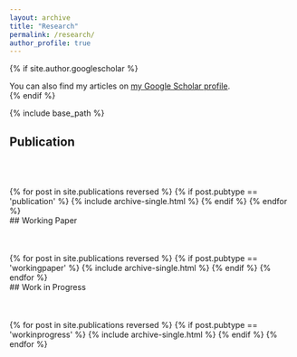 ```yaml
---
layout: archive
title: "Research"
permalink: /research/
author_profile: true
---
```


{% if site.author.googlescholar %}
  <div class="wordwrap">You can also find my articles on <a href="{{site.author.googlescholar}}">my Google Scholar profile</a>.</div>
{% endif %}

{% include base_path %}

## Publication
<div style="padding-top: 50px;">
{% for post in site.publications reversed %}
  {% if post.pubtype == 'publication' %}
      {% include archive-single.html %}
  {% endif %}
{% endfor %}
</div>
## Working Paper
<div style="padding-top: 50px;">
{% for post in site.publications reversed %}
  {% if post.pubtype == 'workingpaper' %}
      {% include archive-single.html %}
  {% endif %}
{% endfor %}
</div>
## Work in Progress
<div style="padding-top: 50px;">
{% for post in site.publications reversed %}
  {% if post.pubtype == 'workinprogress' %}
      {% include archive-single.html %}
  {% endif %}
{% endfor %}
